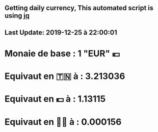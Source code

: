 ## Getting daily currency, This automated script is using [jq](https://stedolan.github.io/jq/)
## Last Update:  2019-12-25 à 22:00:01
 # Monaie de base : 1 "EUR" 💶 
 # Equivaut en 🇹🇳 à :  3.213036 
 # Equivaut en 💵 à : 1.13115
 # Equivaut en 🐱‍💻 à :  0.000156
